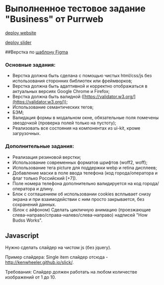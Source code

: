 # Выполненное тестовое задание "Business" от Purrweb

 [deploy website](https://kostik-omsk.github.io/purrweb/)
 
 [deploy slider](https://kostik-omsk.github.io/purrweb/slider)

##Верстка по [шаблону Figma](<https://www.figma.com/file/SinVa5DhtxfjLxeMlSDRNO/%D0%A2%D0%B5%D1%81%D1%82%D0%BE%D0%B2%D0%BE%D0%B5-%D0%B7%D0%B0%D0%B4%D0%B0%D0%BD%D0%B8%D0%B5-(frontend)?t=qWNWsCLl7MOBlaG8-6>)

### Основные задания:

- Верстка должна быть сделана с помощью чистых html/css/js без использования сторонних библиотек или фреймворков;
- Верстка должна быть адаптивной и корректно отображаться в актуальных версиях Google Chrome и Firefox;
- Верстка должна быть валидной ([https://validator.w3.org/](https://validator.w3.org/));
- Использование семантических тегов;
- БЭМ;
- Валидация формы в модальном окне, обязательные поля помечены звездочкой (проверка полей только на пустоту);
- Реализовать все состояния на компонентах из ui-kit, кроме загрузочных.

### Дополнительные задания:

- Реализация резиновой верстки;
- Использование современных форматов шрифтов (woff2, woff);
- Использование тега picture для поддержки webp и retina дисплеев;
- Добавление маски в поле ввода телефона (код города/оператора и флаг только Российский [+7]).
- Поле номера телефона дополнительно валидируется на код города/оператора и длину.
- Блок с соглашением об использовании cookies всплывает снизу экрана и при взаимодействии с ним просто закрывается, без сохранений данных.
- (Блок с айфоном) Сделать цикличную анимацию (проезжающие слева-направо/справа-налево/слева-направо) надписей "How Budss Works".

## Javascript

Нужно сделать слайдер на чистом js (без jquery).

Пример слайдера: Single item слайдер отсюда - http://kenwheeler.github.io/slick/.

Требования:
Слайдер должен работать на любом количестве изображений от 1 до 10.

